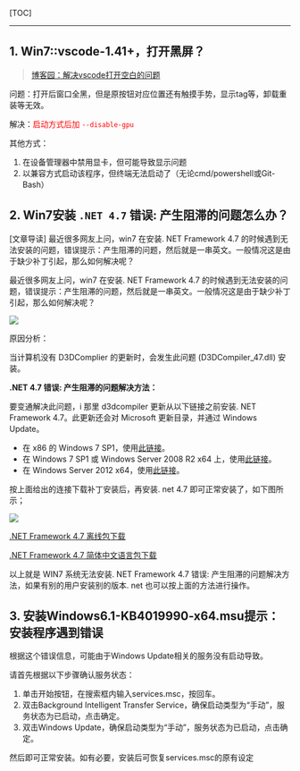 <!--
+++
title       = "解决Win7下，vscode启动黑屏 & 无法运行"
description = "1. Win7::vscode-1.41+，打开黑屏？; 2. Win7安装 `.NET 4.7` 错误: 产生阻滞的问题怎么办？; 3. 安装Windows6.1-KB4019990-x64.msu提示：安装程序遇到错误"
date        = "2022-01-03"
tags        = []
categories  = ["1-os管理","13-windows"]
series      = []
keywords    = []
weight      = 5
toc         = true
draft       = false
+++ -->

[TOC]

---

## 1. Win7::vscode-1.41+，打开黑屏？
> [博客园：解决vscode打开空白的问题](https://www.cnblogs.com/syui-terra/p/11834275.html)

问题：打开后窗口全黑，但是原按钮对应位置还有触摸手势，显示tag等，卸载重装等无效。

解决：<font color=#FF0000>启动方式后加 `--disable-gpu` </font>

其他方式：

1. 在设备管理器中禁用显卡，但可能导致显示问题
2. 以兼容方式启动该程序，但终端无法启动了（无论cmd/powershell或Git-Bash）

## 2. Win7安装 `.NET 4.7` 错误: 产生阻滞的问题怎么办？

[文章导读] 最近很多网友上问，win7 在安装. NET Framework 4.7 的时候遇到无法安装的问题，错误提示：产生阻滞的问题，然后就是一串英文。一般情况这是由于缺少补丁引起，那么如何解决呢？

最近很多网友上问，win7 在安装. NET Framework 4.7 的时候遇到无法安装的问题，错误提示：产生阻滞的问题，然后就是一串英文。一般情况这是由于缺少补丁引起，那么如何解决呢？

![](http://www.dnxtc.net/d/file/zixun/WIN7yingyong/2018-12-28/1ad7f22a8fb886683d926412f0935b2b.jpg)

原因分析：

当计算机没有 D3DComplier 的更新时，会发生此问题 (D3DCompiler_47.dll) 安装。

**.NET 4.7 错误: 产生阻滞的问题解决方法：**

要变通解决此问题，i 那里 d3dcompiler 更新从以下链接之前安装. NET Framework 4.7。此更新还会对 Microsoft 更新目录，并通过 Windows Update。

*   在 x86 的 Windows 7 SP1，使用[此链接](http://go.microsoft.com/fwlink/?LinkId=848159)。
*   在 Windows 7 SP1 或 Windows Server 2008 R2 x64 上，使用[此链接](http://go.microsoft.com/fwlink/?LinkId=848158)。
*   在 Windows Server 2012 x64，使用[此链接](http://go.microsoft.com/fwlink/?LinkId=848160)。

按上面给出的连接下载补丁安装后，再安装. net 4.7 即可正常安装了，如下图所示；

![](http://www.dnxtc.net/d/file/zixun/WIN7yingyong/2018-12-28/126916916f15e8911f8e20ff6c62b31c.jpg)

[.NET Framework 4.7 离线包下载](http://download.microsoft.com/download/D/D/3/DD35CC25-6E9C-484B-A746-C5BE0C923290/NDP47-KB3186497-x86-x64-AllOS-ENU.exe)

[.NET Framework 4.7 简体中文语言包下载](ttps://download.microsoft.com/download/4/4/7/447FC039-EAA9-41EB-B96F-86D6146D7A92/NDP47-KB3186497-x86-x64-AllOS-CHS.exe)

以上就是 WIN7 系统无法安装. NET Framework 4.7 错误: 产生阻滞的问题解决方法，如果有别的用户安装别的版本. net 也可以按上面的方法进行操作。

## 3. 安装Windows6.1-KB4019990-x64.msu提示：安装程序遇到错误

根据这个错误信息，可能由于Windows Update相关的服务没有启动导致。

请首先根据以下步骤确认服务状态：

1. 单击开始按钮，在搜索框内输入services.msc，按回车。
2. 双击Background Intelligent Transfer Service，确保启动类型为“手动”，服务状态为已启动，点击确定。
3. 双击Windows Update，确保启动类型为“手动”，服务状态为已启动，点击确定。

然后即可正常安装。如有必要，安装后可恢复services.msc的原有设定
